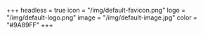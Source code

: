 +++
headless = true
icon = "/img/default-favicon.png"
logo = "/img/default-logo.png"
image = "/img/default-image.jpg"
color = "#9A89FF"
+++
